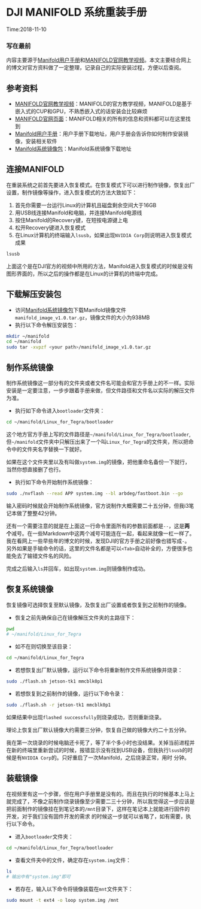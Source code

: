 # DJI MANIFOLD 系统重装手册

Time:2018-11-10

### 写在最前

内容主要源于[Manifold用户手册]和[MANIFOLD官网教学视频]。本文主要结合网上的博文对官方资料做了一定整理，记录自己的实际安装过程，方便以后查阅。

## 参考资料

  - [MANIFOLD官网教学视频]：MANIFOLD的官方教学视频，MANIFOLD是基于嵌入式的CUP和GPU，不熟悉嵌入式的话安装会比较麻烦
  - [MANIFOLD官网页面]：MANIFOLD相关的所有的信息和资料都可以在这里找到
  - [Manifold用户手册]：用户手册下载地址，用户手册会告诉你如何制作安装镜像，安装相关软件
  - [Manifold系统镜像包]：Manifold系统镜像下载地址


## 连接MANIFOLD

在重装系统之前首先要进入恢复模式。在恢复模式下可以进行制作镜像，恢复出厂设置，制作镜像等操作，进入恢复模式的方法大致如下：

  1. 首先你需要一台运行Linux的计算机且磁盘剩余空间大于16GB
  2. 用USB线连接Manifold和电脑，并连接Manifold电源线
  3. 按住Manifold的Recovery键，在短按电源键上电
  4. 松开Recovery键进入恢复模式
  5. 在Linux计算机的终端输入`lsusb`，如果出现`NVIDIA Corp`则说明进入恢复模式成果

```sh
lsusb
```

上面这个是在DJI官方的视频中所用的方法，Manifold进入恢复模式的时候是没有图形界面的，所以之后的操作都是在Linux的计算机的终端中完成。


## 下载解压安装包

  - 访问[Manifold系统镜像包]下载Manifold镜像文件`manifold_image_v1.0.tar.gz`，镜像文件的大小为938MB
  - 执行以下命令解压安装包：

```sh
mkdir ~/manifold
cd ~/manifold
sudo tar -xvpzf <your path>/manifold_image_v1.0.tar.gz
```


## 制作系统镜像

制作系统镜像这一部分有的文件夹或者文件名可能会和官方手册上的不一样。实际安装是一定要注意，一步步跟着手册来做，但文件路径和文件名以实际的解压文件为准。

  - 执行如下命令进入`bootloader`文件夹：

```sh
cd ~/manifold/Linux_for_Tegra/bootloader
```

这个地方官方手册上写的文件路径是`~/manifold/Linux_for_Tegra/bootloader`,但`~/manifold`文件夹中只解压出来了一个叫`Linux_for_Tegra`的文件夹，所以把命令中的文件夹名字替换一下就好。

如果在这个文件夹里以及有叫做`system.img`的镜像，把他重命名备份一下就行，当然你想直接删了也行。

  - 执行如下命令开始制作系统镜像：

```sh
sudo ./nvflash --read APP system.img --bl arbdeg/fastboot.bin --go
```

输入密码时候就会开始制作系统镜像，官方说制作大概需要二十五分钟，但我i3笔记本做了整整42分钟。

还有一个需要注意的就是在上面这一行命令里面所有的参数前面都是`--`，这是**两个**减号。在一些Markdown中这两个减号可能连在一起，看起来就像一杠一样了。我在看网上一些早些年的博文的时候，发现DJI的官方手册之前好像也错写成`-`。另外如果是手输命令的话，这里的文件名都是可以`<Tab>`自动补全的，方便很多也能免去了输错文件名的风险。

完成之后输入`ls`并回车，如出现`system.img`则镜像制作成功。

## 恢复系统镜像

恢复镜像可选择恢复至默认镜像，及恢复出厂设置或者恢复到之前制作的镜像。

   - 恢复之前先确保自己在镜像解压文件夹的主路径下：

```sh
pwd
# ~/manifold/Linux_for_Tegra
```

   - 如不在则切换至该目录：

```sh
cd ~/manifold/Linux_for_Tegra
```

   - 若想恢复出厂默认镜像，运行以下命令将重新制作文件系统镜像并烧录：

```sh
sudo ./flash.sh jetson-tk1 mmcblk0p1
```

   - 若想恢复到之前制作的镜像，运行以下命令录：

```sh
sudo ./flash.sh -r jetson-tk1 mmcblk0p1
```

如果结果中出现`flashed successfully`则烧录成功，否则重新烧录。

理论上恢复出厂默认镜像大约需要三分钟，恢复自己做的镜像大约二十五分钟。

我在第一次烧录的时候电脑还卡死了，等了半个多小时也没结果。关掉当前进程并在新的终端里重新尝试的时候，报错显示没有找到USB设备，但我执行`lsusb`的时候是有`NVIDIA Corp`的。只好重启了一次Manifold，之后烧录正常，用时 分钟。


## 装载镜像

在视频里有这一个步骤，但在用户手册里是没有的。而且在执行的时候基本上马上就完成了，不像之前制作烧录镜像至少需要二三十分钟，所以我觉得这一步应该是把前面制作的镜像挂在到笔记本的`/mnt`目录下，这样在笔记本上就能进行固件的开发，对于我们没有固件开发的需求 的时候这一步就可以省略了，如有需要，执行以下命令。

   - 进入`bootloader`文件夹：

```sh
cd ~/manifold/Linux_for_Tegra/bootloader
```

   - 查看文件夹中的文件，确定存在`system.img`文件：

```sh
ls
# 输出中有"system.img"即可
```

   - 若存在，输入以下命令将镜像装载在`mnt`文件夹下：

```sh
sudo mount -t ext4 -o loop system.img /mnt
```


[//]: # (These are reference links used in the body of this note and get stripped out when the markdown processor does its job. There is no need to format nicely because it shouldn't be seen. Thanks SO - http://stackoverflow.com/questions/4823468/store-comments-in-markdown-syntax)


  
   [MANIFOLD官网教学视频]: <https://www.dji.com/cn/manifold/info#video>
   [MANIFOLD官网页面]: <https://www.dji.com/cn/manifold>
   [Manifold用户手册]: <https://dl.djicdn.com/downloads/manifold/20170918/Manifold_User_Manual_v1.2_CH.pdf>
   [Manifold系统镜像包]: <https://dl.djicdn.com/downloads/manifold/manifold_image_v1.0.tar.gz>
   [Onboard-SDK]: <https://github.com/dji-sdk/Onboard-SDK>
   [Onboard-SDK-ROS]: <https://github.com/dji-sdk/Onboard-SDK-ROS>
   [DJI Assistant 2]: <https://www.dji.com/cn/manifold/info#download>
   [Vision Map]: <https://developer.dji.com/onboard-sdk/documentation/appendix/versioning.html>
   
   
